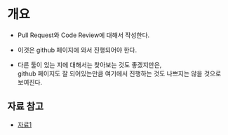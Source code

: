 # 개요
- Pull Request와 Code Review에 대해서 작성한다. 
- 이것은 github 페이지에 와서 진행되어야 한다. 

- 다른 툴이 있는 지에 대해서는 찾아보는 것도 좋겠지만은, <br>
  github 페이지도 잘 되어있는만큼 여기에서 진행하는 것도 나쁘지는 않을 것으로 보여진다. 
  
  
## 자료 참고
- [자료1](https://devlog-wjdrbs96.tistory.com/231)
